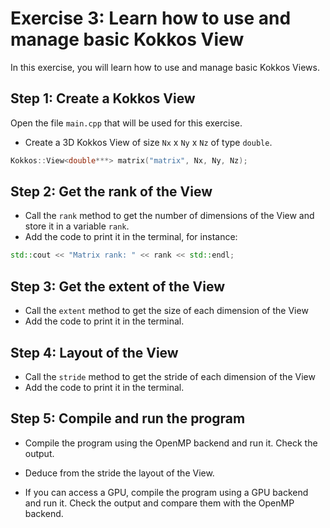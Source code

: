 # Exercise 3: Learn how to use and manage basic Kokkos View

In this exercise, you will learn how to use and manage basic Kokkos Views.

## Step 1: Create a Kokkos View

Open the file `main.cpp` that will be used for this exercise.

- Create a 3D Kokkos View of size `Nx` x `Ny` x `Nz` of type `double`.

```cpp
Kokkos::View<double***> matrix("matrix", Nx, Ny, Nz);
```

## Step 2: Get the rank of the View

- Call the `rank` method to get the number of dimensions of the View and store it in a variable `rank`.
- Add the code to print it in the terminal, for instance:

```cpp
std::cout << "Matrix rank: " << rank << std::endl;
```

## Step 3: Get the extent of the View

- Call the `extent` method to get the size of each dimension of the View
- Add the code to print it in the terminal.

## Step 4: Layout of the View

- Call the `stride` method to get the stride of each dimension of the View
- Add the code to print it in the terminal.

## Step 5: Compile and run the program

- Compile the program using the OpenMP backend and run it. Check the output.

- Deduce from the stride the layout of the View.

- If you can access a GPU, compile the program using a GPU backend and run it. Check the output and compare them with the OpenMP backend.


